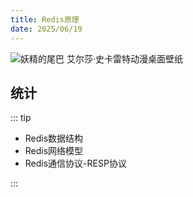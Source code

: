 ```yaml
---
title: Redis原理
date: 2025/06/19
---
```


![妖精的尾巴 艾尔莎·史卡雷特动漫桌面壁纸](https://bizhi1.com/wp-content/uploads/2024/07/fairy-tail-erza-scarlet-anime-desktop-wallpaper-4k-small.jpg)

## 统计

::: tip

- Redis数据结构
- Redis网络模型
- Redis通信协议-RESP协议

:::
